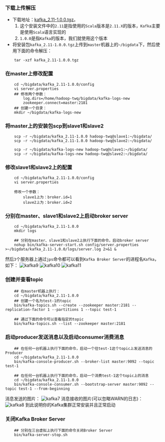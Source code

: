 ### 下载上传解压
- 下载地址：[kafka_2.11-1.0.0.tgz](http://archive.apache.org/dist/kafka/1.0.0/kafka_2.11-1.0.0.tgz)。
    1. 这个安装文件中的`2.11`是指使用的`Scala`版本是`2.11.X`的版本，`Kafka`主要是使用`Scala`语言实现的
    2. `1.0.0`是指`Kafka`的版本，我们就使用这个版本
- 将安装包`kafka_2.11-1.0.0.tgz`上传到`master`机器上的`~/bigdata`下，然后使用下面的命令解压：
```shell
    tar -xzf kafka_2.11-1.0.0.tgz
```

### 在master上修改配置
```shell
    cd ~/bigdata/kafka_2.11-1.0.0/config
    vi server.properties
    ## 修改两个参数：
        log.dirs=/home/hadoop-twq/bigdata/kafka-logs-new
        zookeeper.connect=master:2181
    ## 创建一个目录：
    mkdir ~/bigdata/kafka-logs-new
```
### 将master上的安装包scp到slave1和slave2
```shell
    scp -r ~/bigdata/kafka_2.11-1.0.0 hadoop-twq@slave1:~/bigdata/
    scp -r ~/bigdata/kafka_2.11-1.0.0 hadoop-twq@slave2:~/bigdata/

    scp -r ~/bigdata/kafka-logs-new hadoop-twq@slave1:~/bigdata/
    scp -r ~/bigdata/kafka-logs-new hadoop-twq@slave2:~/bigdata/
```

### 修改slave1和slave2上的配置
```shell
    cd ~/bigdata/kafka_2.11-1.0.0/config
    vi server.properties
    
    修改一个参数：
        slave1上为：broker.id=1
        slave2上为：broker.id=2
```

### 分别在master、slave1和slave2上启动broker server
```shell
    cd ~/bigdata/kafka_2.11-1.0.0
    mkdir logs
    
    ## 分别在master、slave1和slave2上执行下面的命令，启动broker server
    nohup bin/kafka-server-start.sh config/server.properties >~/bigdata/kafka_2.11-1.0.0/logs/server.log 2>&1 &
```
然后`3`个服务器上通过`jps`命令都可以看到`Kafka Broker Server`的进程名`Kafka`，如下：
![kafka9](BA86A44ECB4F430887E9DB0400983052)
![kafka10](2D595E61908C413197656A37740AD495)
![kafka11](A646631A65F545339A0620BB8609698B)

### 创建并查看topic
```shell
    ## 在master机器上执行：
    cd ~/bigdata/kafka_2.11-1.0.0
    ## 创建一个名为test-1的topic
    bin/kafka-topics.sh --create --zookeeper master:2181 --replication-factor 1 --partitions 1 --topic test-1
    
    ## 通过下面的命令可以查看指定的topic
    bin/kafka-topics.sh --list --zookeeper master:2181
```

### 启动producer发送消息以及启动consumer消费消息
```shell
    ## 在任何一台机器上执行下面的命令，启动一个往test-1这个topic上发送消息的Producer
    cd ~/bigdata/kafka_2.11-1.0.0
    bin/kafka-console-producer.sh --broker-list master:9092 --topic test-1
    
    ## 在任何一台机器上执行下面的命令，启动一个消费test-1这个topic上的消息
    cd ~/bigdata/kafka_2.11-1.0.0
    bin/kafka-console-consumer.sh --bootstrap-server master:9092 --topic test-1 --from-beginning
```
消息发送的图片：
![kafka7](F19D50C5D0DB4BBB8C3131BC902F5C0B)
消息接收的图片(可以忽略WARN的日志)：
![kafka8](ACAF9E8A859541549B76F8B93DF48A43)
到此说明你的Kafka集群正常安装并且正常启动

### 关闭Kafka Broker Server
```shell
    ## 分别在三台虚拟上执行下面的命令关闭Broker Server
    bin/kafka-server-stop.sh
```